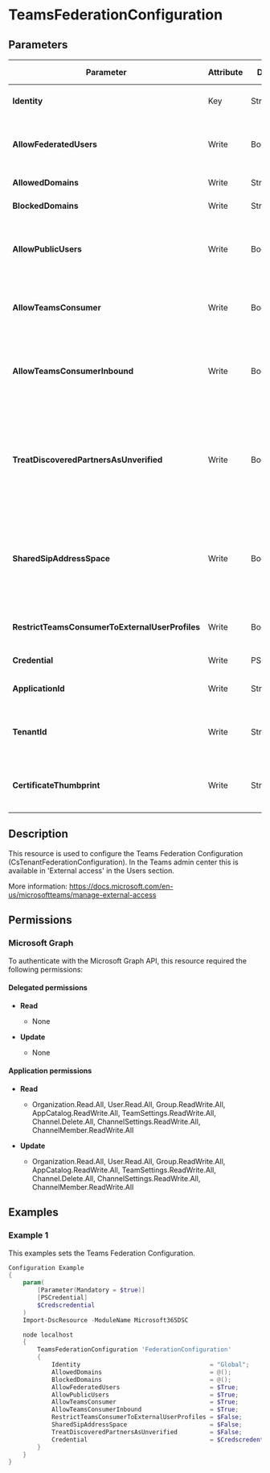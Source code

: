 ﻿# TeamsFederationConfiguration

## Parameters

| Parameter | Attribute | DataType | Description | Allowed Values |
| --- | --- | --- | --- | --- |
| **Identity** | Key | String | The only valid input is Global - the tenant wide configuration | `Global` |
| **AllowFederatedUsers** | Write | Boolean | When set to True users will be potentially allowed to communicate with users from other domains. | |
| **AllowedDomains** | Write | StringArray[] | List of federated domains to allow. | |
| **BlockedDomains** | Write | StringArray[] | List of federated domains to block. | |
| **AllowPublicUsers** | Write | Boolean | When set to True users will be potentially allowed to communicate with users who have accounts on public IM and presence providers. | |
| **AllowTeamsConsumer** | Write | Boolean | Allows federation with people using Teams with an account that's not managed by an organization. | |
| **AllowTeamsConsumerInbound** | Write | Boolean | Allows people using Teams with an account that's not managed by an organization, to discover and start communication with users in your organization. | |
| **TreatDiscoveredPartnersAsUnverified** | Write | Boolean | When set to True, messages sent from discovered partners are considered unverified. That means that those messages will be delivered only if they were sent from a person who is on the recipient's Contacts list. | |
| **SharedSipAddressSpace** | Write | Boolean | When set to True, indicates that the users homed on Skype for Business Online use the same SIP domain as users homed on the on-premises version of Skype for Business Server. | |
| **RestrictTeamsConsumerToExternalUserProfiles** | Write | Boolean | When set to True, Teamsconsumer have access only to external user profiles | |
| **Credential** | Write | PSCredential | Credentials of the Teams Admin | |
| **ApplicationId** | Write | String | Id of the Azure Active Directory application to authenticate with. | |
| **TenantId** | Write | String | Name of the Azure Active Directory tenant used for authentication. Format contoso.onmicrosoft.com | |
| **CertificateThumbprint** | Write | String | Thumbprint of the Azure Active Directory application's authentication certificate to use for authentication. | |

## Description

This resource is used to configure the Teams Federation Configuration (CsTenantFederationConfiguration).
In the Teams admin center this is available in 'External access' in the Users section.

More information: https://docs.microsoft.com/en-us/microsoftteams/manage-external-access

## Permissions

### Microsoft Graph

To authenticate with the Microsoft Graph API, this resource required the following permissions:

#### Delegated permissions

- **Read**

    - None

- **Update**

    - None

#### Application permissions

- **Read**

    - Organization.Read.All, User.Read.All, Group.ReadWrite.All, AppCatalog.ReadWrite.All, TeamSettings.ReadWrite.All, Channel.Delete.All, ChannelSettings.ReadWrite.All, ChannelMember.ReadWrite.All

- **Update**

    - Organization.Read.All, User.Read.All, Group.ReadWrite.All, AppCatalog.ReadWrite.All, TeamSettings.ReadWrite.All, Channel.Delete.All, ChannelSettings.ReadWrite.All, ChannelMember.ReadWrite.All

## Examples

### Example 1

This examples sets the Teams Federation Configuration.

```powershell
Configuration Example
{
    param(
        [Parameter(Mandatory = $true)]
        [PSCredential]
        $Credscredential
    )
    Import-DscResource -ModuleName Microsoft365DSC

    node localhost
    {
        TeamsFederationConfiguration 'FederationConfiguration'
        {
            Identity                                    = "Global";
            AllowedDomains                              = @();
            BlockedDomains                              = @();
            AllowFederatedUsers                         = $True;
            AllowPublicUsers                            = $True;
            AllowTeamsConsumer                          = $True;
            AllowTeamsConsumerInbound                   = $True;
            RestrictTeamsConsumerToExternalUserProfiles = $False;
            SharedSipAddressSpace                       = $False;
            TreatDiscoveredPartnersAsUnverified         = $False;
            Credential                                  = $Credscredential
        }
    }
}
```

